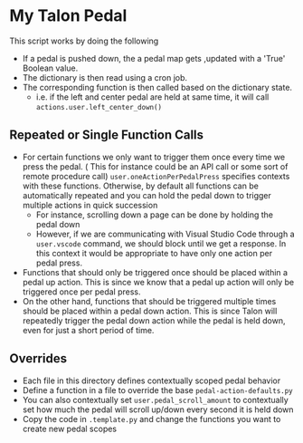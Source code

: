 # My Talon Pedal

This script works by doing the following

- If a pedal is pushed down, the a pedal map gets ,updated with a 'True' Boolean value.
- The dictionary is then read using a cron job.
- The corresponding function is then called based on the dictionary state.
  - i.e. if the left and center pedal are held at same time, it will call `actions.user.left_center_down()`

## Repeated or Single Function Calls

- For certain functions we only want to trigger them once every time we press the pedal. ( This for instance could be an API call or some sort of remote procedure call) `user.oneActionPerPedalPress` specifies contexts with these functions. Otherwise, by default all functions can be automatically repeated and you can hold the pedal down to trigger multiple actions in quick succession
  - For instance, scrolling down a page can be done  by holding the pedal down
  -  However, if we are communicating with Visual Studio Code through  a `user.vscode` command,  we should block until we get a response.  In this context it would be appropriate to have only one action per pedal press.
-  Functions that should only be triggered once should be placed within a pedal up action.  This is since we know that a pedal up action will only be triggered once per pedal press. 
-   On the other hand, functions that should be triggered multiple times should be placed within a pedal down action.  This is since Talon will repeatedly trigger the pedal down action while the pedal is held down, even for just a short period of time.

## Overrides

- Each file in this directory defines contextually scoped pedal behavior
- Define a function in a file to override the base `pedal-action-defaults.py`
- You can also contextually set `user.pedal_scroll_amount` to contextually set how much the pedal will scroll up/down every second it is held down
- Copy the code in `.template.py` and change the functions you want to create new pedal scopes
